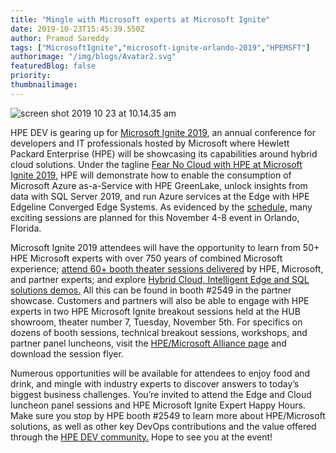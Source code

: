 ```yaml
---
title: "Mingle with Microsoft experts at Microsoft Ignite"
date: 2019-10-23T15:45:39.550Z
author: Pramod Sareddy 
tags: ["MicrosoftIgnite","microsoft-ignite-orlando-2019","HPEMSFT"]
authorimage: "/img/blogs/Avatar2.svg"
featuredBlog: false
priority:
thumbnailimage:
---
```

![screen shot 2019 10 23 at 10.14.35 am](https://hpe-developer-portal.s3.amazonaws.com/uploads/media/2019/10/screen-shot-2019-10-23-at-101435-am-1571847321995.png)

HPE DEV is gearing up for [Microsoft Ignite 2019](https://www.microsoft.com/en-us/ignite), an annual conference for developers and IT professionals hosted by Microsoft where Hewlett Packard Enterprise (HPE) will be showcasing its capabilities around hybrid cloud solutions. Under the tagline [Fear No Cloud with HPE at Microsoft Ignite 2019,](https://www.hpe.com/us/en/alliance/microsoft/ignite2019.html) HPE will demonstrate how to enable the consumption of Microsoft Azure as-a-Service with HPE GreenLake, unlock insights from data with SQL Server 2019, and run Azure services at the Edge with HPE Edgeline Converged Edge Systems. As evidenced by the [schedule,](https://myignite.techcommunity.microsoft.com/sessions) many exciting sessions are planned for this November 4-8 event in Orlando, Florida.

Microsoft Ignite 2019 attendees will have the opportunity to learn from 50+ HPE Microsoft experts with over 750 years of combined Microsoft experience; [attend 60+ booth theater sessions delivered](https://www.hpe.com/us/en/alliance/microsoft/ignite2019.html#booth) by HPE, Microsoft, and partner experts; and explore [Hybrid Cloud, Intelligent Edge and SQL solutions demos.](https://www.hpe.com/us/en/alliance/microsoft/ignite2019.html#demos) All this can be found in booth #2549 in the partner showcase. Customers and partners will also be able to engage with HPE experts in two HPE Microsoft Ignite breakout sessions held at the HUB showroom, theater number 7, Tuesday, November 5th. For specifics on dozens of booth sessions, technical breakout sessions, workshops, and partner panel luncheons, visit the [HPE/Microsoft Alliance page](https://www.hpe.com/us/en/alliance/microsoft/ignite2019.html) and download the session flyer. 

Numerous opportunities will be available for attendees to enjoy food and drink, and mingle with industry experts to discover answers to today’s biggest business challenges. You’re invited to attend the Edge and Cloud luncheon panel sessions and HPE Microsoft Ignite Expert Happy Hours. Make sure you stop by HPE booth #2549 to learn more about HPE/Microsoft solutions, as well as other key DevOps contributions and the value offered through the [HPE DEV community.](https://developer.hpe.com/community) Hope to see you at the event!
